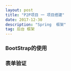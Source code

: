 ```yaml
---
layout: post
title: "P2P项目 一 项目搭建"
date: 2017-12-30
description: "Spring  框架"
tag: 后台 框架
---
```



### BootStrap的使用

### 表单验证
